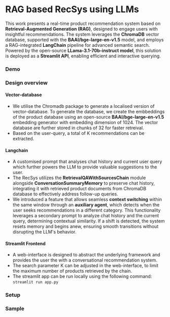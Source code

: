 # RAG based RecSys using LLMs

This work presents a real-time product recommendation system based on **Retrieval-Augmented Generation (RAG)**, designed to engage users with insightful recommendations. The system leverages the **ChromaDB** vector database, supported with the **BAAI/bge-large-en-v1.5** model, and employs a RAG-integrated **LangChain** pipeline for advanced semantic search. Powered by the open-source **LLama-3.1-70b-instruct model**, this solution is deployed as a **Streamlit API**, enabling efficient and interactive querying.


### Demo 

### Design overview
#### Vector-database
- We utilise the Chromadb package to generate a localised version of vector-database. To generate the database, we create the embbeddings of the product database using an open-source **BAAI/bge-large-en-v1.5** embedding generator with embedding dimension of 1024. The vector database are further stored in chunks of 32 for faster retreival.
- Based on the user-query, a total of K recommendations can be extracted.

#### Langchain
- A customised prompt that analyses chat history and current user query which further powers the LLM to provide valuable suggestions to the user.
- The RecSys utilizes the **RetrievalQAWithSourcesChain** module alongside **ConversationSummaryMemory** to preserve chat history, integrating it with retrieved product documents from ChromaDB database to effectively address follow-up queries.
- We introduced a feature that allows seamless **context switching** within the same window through an **auxiliary agent**, which detects when the user seeks recommendations in a different category. This functionality leverages a secondary prompt to analyze chat history and the current query, determining contextual similarity. If a shift is detected, the system resets memory and begins anew, ensuring smooth transitions without disrupting the LLM's behavior.

#### Streamlit Frontend
- A web-interface is designed to abstract the underlying framework and provides the user the with a conversational recommendation system.
- The search parameter K can be adjusted in the web-interface, to limit the maximum number of products retrieved by the chain.
- The streamlit app can be run locally using the following command:
      ```
        streamlit run app.py
      ```

### Setup

### Sample
